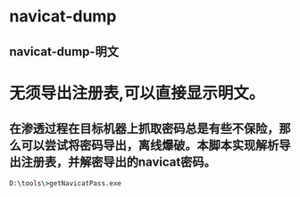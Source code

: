 # navicat-dump
## navicat-dump-明文
# 无须导出注册表,可以直接显示明文。

## 在渗透过程在目标机器上抓取密码总是有些不保险，那么可以尝试将密码导出，离线爆破。本脚本实现解析导出注册表，并解密导出的navicat密码。

```cmd
D:\tools\>getNavicatPass.exe
```
